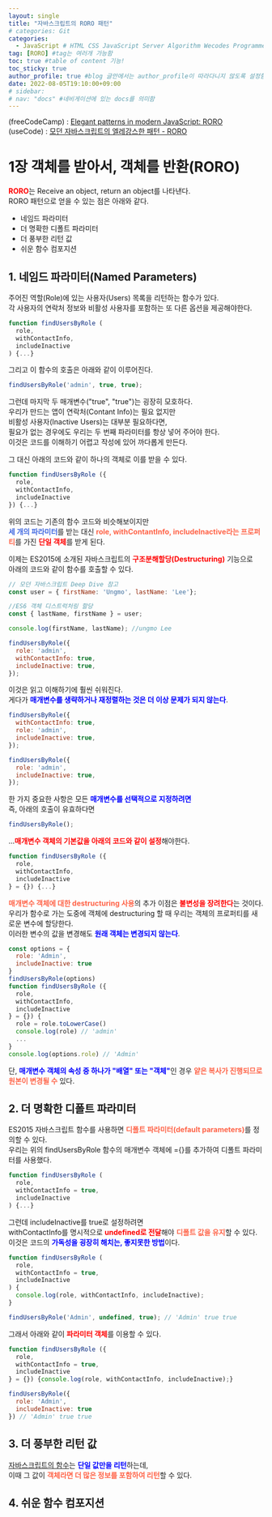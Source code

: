 ```yaml
---
layout: single
title: "자바스크립트의 RORO 패턴"
# categories: Git
categories:
  - JavaScript # HTML CSS JavaScript Server Algorithm Wecodes Programmers CS Github Blog
tag: [RORO] #tag는 여러개 가능함
toc: true #table of content 기능!
toc_sticky: true
author_profile: true #blog 글안에서는 author_profile이 따라다니지 않도록 설정함
date: 2022-08-05T19:10:00+09:00
# sidebar:
# nav: "docs" #네비게이션에 있는 docs를 의미함
---
```

(freeCodeCamp) : [Elegant patterns in modern JavaScript: RORO](https://www.freecodecamp.org/news/elegant-patterns-in-modern-javascript-roro-be01e7669cbd/)  
(useCode) : [모던 자바스크립트의 엘레강스한 패턴 - RORO](https://usecode.pw/elegant-patterns-in-modern-java-script-roro/)  

# 1장 객체를 받아서, 객체를 반환(RORO)
<span class="red">RORO</span>는 Receive an object, return an object를 나타낸다.  
RORO 패턴으로 얻을 수 있는 점은 아래와 같다.  

- 네임드 파라미터
- 더 명확한 디폴트 파라미터
- 더 풍부한 리턴 값
- 쉬운 함수 컴포지션

## 1. 네임드 파라미터(Named Parameters)
주어진 역할(Role)에 있는 사용자(Users) 목록을 리턴하는 함수가 있다.  
각 사용자의 연락처 정보와 비활성 사용자를 포함하는 또 다른 옵션을 제공해야한다.  

```js
function findUsersByRole (
  role,
  withContactInfo,
  includeInactive
) {...}
```

그리고 이 함수의 호출은 아래와 같이 이루어진다.  

```js
findUsersByRole('admin', true, true);
```

그런데 마지막 두 매개변수("true", "true")는 굉장히 모호하다.  
우리가 만드는 앱이 연락처(Contant Info)는 필요 없지만  
비활성 사용자(Inactive Users)는 대부분 필요하다면,  
필요가 없는 경우에도 우리는 두 번째 파라미터를 항상 넣어 주어야 한다.  
이것은 코드를 이해하기 어렵고 작성에 있어 까다롭게 만든다.  

그 대신 아래의 코드와 같이 하나의 객체로 이를 받을 수 있다.  

```js
function findUsersByRole ({
  role,
  withContactInfo,
  includeInactive
}) {...}
```

위의 코드는 기존의 함수 코드와 비슷해보이지만  
<span class="royalblue">세 개의 파라미터</span>를 받는 대신 <span class="tomato">role, withContantInfo, includeInactive라는 프로퍼티</span>를 가진 <span class="red">단일 객체</span>를 받게 된다.  

이제는 ES2015에 소개된 자바스크립트의 <span class="red">구조분해할당(Destructuring)</span> 기능으로  
아래의 코드와 같이 함수를 호출할 수 있다.  

```js
// 모던 자바스크립트 Deep Dive 참고
const user = { firstName: 'Ungmo', lastName: 'Lee'};

//ES6 객체 디스트럭처링 할당  
const { lastName, firstName } = user;

console.log(firstName, lastName); //ungmo Lee
```

```js
findUsersByRole({
  role: 'admin',
  withContactInfo: true,
  includeInactive: true,
});
```

이것은 읽고 이해하기에 훨씬 쉬워진다.  
게다가 <span class="blue">매개변수를 생략하거나 재정렬하는 것은 더 이상 문제가 되지 않는다</span>.  

```js
findUsersByRole({
  withContactInfo: true,
  role: 'admin',
  includeInactive: true,
});
```

```js
findUsersByRole({
  role: 'admin',
  includeInactive: true,
});
```

한 가지 중요한 사항은 모든 <span class="blue">매개변수를 선택적으로 지정하려면</span>  
즉, 아래의 호출이 유효하다면  

```js
findUsersByRole();
```

...<span class="red">매개변수 객체의 기본값을 아래의 코드와 같이 설정</span>해야한다.  

```js
function findUsersByRole ({
  role,
  withContactInfo,
  includeInactive
} = {}) {...}
```

<span class="tomato">매개변수 객체에 대한 destructuring 사용</span>의 추가 이점은 <span class="red">불변성을 장려한다</span>는 것이다.  
우리가 함수로 가는 도중에 객체에 destructuring 할 때 우리는 객체의 프로퍼티를 새로운 변수에 할당한다.  
이러한 변수의 값을 변경해도 <span class="blue">원래 객체는 변경되지 않는다</span>.  

```js
const options = {
  role: 'Admin',
  includeInactive: true
}
findUsersByRole(options)
function findUsersByRole ({
  role,
  withContactInfo,
  includeInactive
} = {}) {
  role = role.toLowerCase()
  console.log(role) // 'admin'
  ...
}
console.log(options.role) // 'Admin'
```

단, <span class="blue">매개변수 객체의 속성 중 하나가 "배열" 또는 "객체"</span>인 경우 <span class="tomato">얕은 복사가 진행되므로 원본이 변경될 수</span> 있다.  

## 2. 더 명확한 디폴트 파라미터
ES2015 자바스크립트 함수를 사용하면 <span class="tomato">디폴트 파라미터(default parameters)</span>를 정의할 수 있다.  
우리는 위의 findUsersByRole 함수의 매개변수 객체에 ={}를 추가하여 디폴트 파라미터를 사용했다.  

```js
function findUsersByRole (
  role,
  withContactInfo = true,
  includeInactive
) {...}
```

그런데 includeInactive를 true로 설정하려면  
withContactInfo를 명시적으로 <span class="red">undefined로 전달</span>해야 <span class="tomato">디폴트 값을 유지</span>할 수 있다.  
이것은 코드의 <span class="blue">가독성을 굉장히 해치는, 좋지못한 방법</span>이다.  

```js
function findUsersByRole (
  role,
  withContactInfo = true,
  includeInactive
) {
  console.log(role, withContactInfo, includeInactive);
}

findUsersByRole('Admin', undefined, true); // 'Admin' true true
```

그래서 아래와 같이 <span class="red">파라미터 객체</span>를 이용할 수 있다.  

```js
function findUsersByRole ({
  role,
  withContactInfo = true,
  includeInactive
} = {}) {console.log(role, withContactInfo, includeInactive);}

findUsersByRole({
  role: 'Admin',
  includeInactive: true
}) // 'Admin' true true
```

## 3. 더 풍부한 리턴 값
<u>자바스크립트의 함수</u>는 <span class="blue">단일 값만을 리턴</span>하는데,  
이때 그 값이 <span class="tomato">객체라면 더 많은 정보를 포함하여 리턴</span>할 수 있다.  

## 4. 쉬운 함수 컴포지션


<style>
.red {
  color: red;
  font-weight: bold;
}

.tomato {
  color: tomato;
  font-weight: bold;
}

.blue {
  color: blue;
  font-weight: bold;
}

.royalblue {
  color: royalblue;
  font-weight: bold;
}

.forestgreen {
  color: foresgreen;
  font-weight: bold;
}

.darkorange {
  color: darkorange;
  font-weight: bold;
}
</style>

<!-- <span style="color:royalblue"> -->

<!-- ① ② ③ ④ ⑤ ⑥ ⑦ ⑧ ⑨-->

<!-- 메소드 위에 변수 선언, 메소드  안에 메소드, 메소드 끝나고 리턴 -->

<!-- ### 2. Link 넣기

```
 
유형 1: (설명어를 입력) : [gunhee's coding blog](https://gunhee-jeong.github. io/)
유형 2: (URL 자동연결) : <https://gunhee-jeong.github.io/>
유형 3: (동일 파일 내 '문단으로 이동') : [1. Header로 이동](###-1-header)

```

유형 1: (설명어를 입력) : [gunhee's coding blog](https://gunhee-jeong.github.io/)
유형 2: (URL 자동연결) : <https://gunhee-jeong.github.io/>
유형 3: (동일 파일 내 '문단으로 이동') : [1. Header로 이동](#1-header)
유형 3의 방법

1. 특수문자를 제거
2. 스페이스는 -로 바꾸고
3. 대문자는 소문자로!
   그래서 ### 1. Header -> #1-header
 
## Link: [google][https://www.google.com/]

### 3. 수평선

```

---

```

---

### 4. 라인 바꾸기

```

스페이스바를 2번 눌러주면 다음칸으로
이동할 수 있어요!

```

---

스페이스바를 2번 눌러주면
다음칸으로 이동할 수 있어요!

### 5. list 만들기

```

1. 1번
2. 2번
3. 3번

- 순서없는 list
  - 순서없는 list
    - 순서없는 list

```

1. 1번
2. 2번
3. 3번

- 순서없는 list
  - 순서없는 list
    - 순서없는 list

---

### 6. font 관련

```

**진하게** -> 볼드
_기울여서_ -> 이탤릭체
~~취소선~~ -> 취소선

<ul>밑줄넣기</ul> -> 밑줄
<span style="color:red">빨간 글씨</span> -> 글자색
이것이 `인라인` 입니다 -> 인라인 코드
```

**진하게** -> 볼드
_기울여서_ -> 이탤릭체
~~취소선~~ -> 취소선
<u>밑줄넣기</u> -> 밑줄
<span style="color:red">빨간 글씨</span>
이것이 `인라인` 입니다 -> 인라인 코드

---

### 7. 인용구문

```
> coding
>
> > JavaScript
> >
> > > 내가 프짱!
```

> coding
>
> > JavaScript
> >
> > > 내가 프짱!

---

### 8. 이미지 삽입

```
유형1: ('사이즈를 조절' -> HTML 태그 사용) : <img src="https://gunhee-jeong.github.io/assets/images/blogLogo.png" width="300" height="200">
유형2: (이미지 삽입 후 -> 링크 걸기)
[![이미지](https://gunhee-jeong.github.io/assets/images/blogLogo/blogLogo.png)](https://gunhee-jeong.github.io/)
```

유형1: ('사이즈를 조절' -> HTML 태그 사용) : <img src="https://gunhee-jeong.github.io/assets/images/blogLogo.png" width="300" height="200">
유형2: (이미지 삽입 후 -> 링크 걸기)
[![이미지](https://gunhee-jeong.github.io/assets/images/blogLogo.png)](https://gunhee-jeong.github.io/)

### 9. 표 만들기

```
||국어|영어|
| :--- | ---: | :--: |
|건희 | 100점 | 100점
|철수 | 100점 | 100점
```

|      |  국어 | 영어  |
| :--- | ----: | :---: |
| 건희 | 100점 | 100점 |
| 철수 | 100점 | 100점 |

> - header를 넣고 싶은 경우 ---을 사용하고 :을 이용하여 정렬에 사용함!

### 10. 토글 만들기

```
<details>
<summary>여기를 누르세요</summary>
<div markdown="1">
숨겨진 내용
</div>
</details>
```

<details>
<summary>여기를 누르세요</summary>
<div markdown="1">
숨겨진 내용
</details> -->
